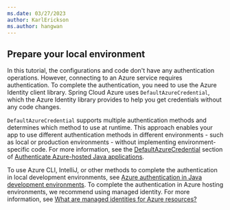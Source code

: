 ```yaml
---
ms.date: 03/27/2023
author: KarlErickson
ms.author: hangwan
---
```


## Prepare your local environment

In this tutorial, the configurations and code don't have any authentication operations. However, connecting to an Azure service requires authentication. To complete the authentication, you need to use the Azure Identity client library. Spring Cloud Azure uses `DefaultAzureCredential`, which the Azure Identity library provides to help you get credentials without any code changes.

`DefaultAzureCredential` supports multiple authentication methods and determines which method to use at runtime. This approach enables your app to use different authentication methods in different environments - such as local or production environments - without implementing environment-specific code. For more information, see the [DefaultAzureCredential](../../sdk/authentication/azure-hosted-apps.md#defaultazurecredential) section of [Authenticate Azure-hosted Java applications](../../sdk/authentication/azure-hosted-apps.md).

To use Azure CLI, IntelliJ, or other methods to complete the authentication in local development environments, see [Azure authentication in Java development environments](../../sdk/authentication/dev-env.md). To complete the authentication in Azure hosting environments, we recommend using managed identity. For more information, see [What are managed identities for Azure resources?](/azure/active-directory/managed-identities-azure-resources/overview)
